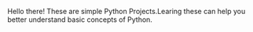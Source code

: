 Hello there!
  These are simple Python Projects.Learing these can help you better understand basic concepts of Python.
